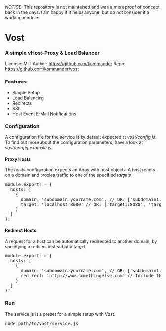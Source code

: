 _NOTICE:_ This repository is not maintained and was a mere proof of concept back in the days. I am happy if it helps anyone, but do not consider it a working module.

# Vost
### A simple vHost-Proxy & Load Balancer

License: MIT
Author: https://github.com/kommander
Repo: https://github.com/kommander/vost

### Features
* Simple Setup
* Load Balancing
* Redirects
* SSL
* Host Event E-Mail Notifications

### Configuration
A configuration file for the service is by default expected at _vost/config.js_.
To find out more about the configuration parameters, have a look at  _vost/config.example.js_.

#### Proxy Hosts
The _hosts_ configuration expects an Array with host objects.
A host reacts on a domain and proxies traffic to one of the specified _targets_
<pre>
module.exports = {
  hosts: [
    {
      domain: 'subdomain.yourname.com', // OR: ['subdomain1.yourname.com', 'subdomain2.yourname.com']
      target: 'localhost:8080' // OR: ['target1:8080', 'target2:8080']
    }
  ]
};
</pre>

#### Redirect Hosts
A request for a host can be automatically redirected to another domain,
by specifying a redirect instead of a target.
<pre>
module.exports = {
  hosts: [
    {
      domain: 'subdomain.yourname.com', // OR: ['subdomain1.yourname.com', 'subdomain2.yourname.com']
      redirect: 'http://www.somethingelse.com' // Include the protocol in the URL
    }
  ]
};
</pre>

### Run
The service.js is a preset for a simple setup with Vost.
<pre>
node path/to/vost/service.js
</pre>


